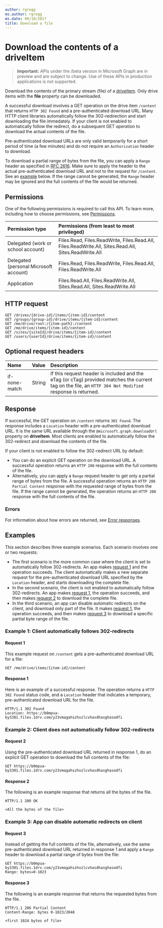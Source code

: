 ```yaml
---
author: rgregg
ms.author: rgregg
ms.date: 09/10/2017
title: Download a file
---
```

# Download the contents of a driveItem

> **Important:** APIs under the /beta version in Microsoft Graph are in preview and are subject to change. Use of these APIs in production applications is not supported.

Download the contents of the primary stream (file) of a [driveItem](../resources/driveitem.md). Only drive items with the **file** property can be downloaded.

A successful download involves a GET operation on the drive item `/content` that returns `HTTP 302 Found` and a pre-authenticated download URL. Many HTTP client libraries automatically follow the 302-redirection and start downloading the file immedately. If your client is not enabled to automatically follow the redirect, do a subsequent GET operation to download the actual contents of the file.

Pre-authenticated download URLs are only valid temporarily for a short period of time (a few minutes) and do not require an `Authorization` header to download.

To download a partial range of bytes from the file, you can apply a `Range` header as specified in [RFC 2616](https://www.ietf.org/rfc/rfc2616.txt). Make sure to apply the header to the actual pre-authenticated download URL and not to the request for `/content`. See an [example](#request-3) below. If the range cannot be generated, the `Range` header may be ignored and the full contents of the file would be returned.

## Permissions

One of the following permissions is required to call this API. To learn more, including how to choose permissions, see [Permissions](/graph/permissions-reference).

|Permission type      | Permissions (from least to most privileged)              |
|:--------------------|:---------------------------------------------------------|
|Delegated (work or school account) | Files.Read, Files.ReadWrite, Files.Read.All, Files.ReadWrite.All, Sites.Read.All, Sites.ReadWrite.All    |
|Delegated (personal Microsoft account) | Files.Read, Files.ReadWrite, Files.Read.All, Files.ReadWrite.All    |
|Application | Files.Read.All, Files.ReadWrite.All, Sites.Read.All, Sites.ReadWrite.All |

## HTTP request

<!-- { "blockType": "ignored" } -->

```http
GET /drives/{drive-id}/items/{item-id}/content
GET /groups/{group-id}/drive/items/{item-id}/content
GET /me/drive/root:/{item-path}:/content
GET /me/drive/items/{item-id}/content
GET /sites/{siteId}/drive/items/{item-id}/content
GET /users/{userId}/drive/items/{item-id}/content
```

## Optional request headers

| Name          | Value  | Description                                                                                                                                              |
|:--------------|:-------|:---------------------------------------------------------------------------------------------------------------------------------------------------------|
| if-none-match | String | If this request header is included and the eTag (or cTag) provided matches the current tag on the file, an `HTTP 304 Not Modified` response is returned. |

## Response

If successful, the GET operation on `/content` returns `302 Found`. The response includes a `Location` header with a pre-authenticated download URL. It is the same URL available through the `@microsoft.graph.downloadUrl` property on **driveItem**. Most clients are enabled to automatically follow the 302-redirect and download the contents of the file.

If your client is not enabled to follow the 302-redirect URL by default:

- You can do an explicit GET operation on the download URL. A successful operation returns an `HTTP 200` response with the full contents of the file.
- Alternatively, you can apply a `Range` request header to get only a partial range of bytes from the file. A successful operation returns an `HTTP 206 Partial Content` response with the requested range of bytes from the file. If the range cannot be generated, the operation returns an `HTTP 200` response with the full contents of the file.

### Errors

For information about how errors are returned, see [Error responses][error-response].

## Examples
This section describes three example scenarios. Each scenario involves one or two requests:

- The first scenario is the more common case where the client is set to automatically follow 302-redirects. An app makes [request 1](#request-1) and the operation succeeds. The client automatically makes a new separate request for the pre-authenticated download URL specified by the `Location` header, and starts downloading the complete file.
- In the second scenario, the client is not enabled to automatically follow 302-redirects. An app makes [request 1](#request-1), the operation succeeds, and then makes [request 2](#request-2) to download the complete file.
- In the third scenario, an app can disable automatic redirects on the client, and download only part of the file. It makes [request 1](#request-1), the operation succeeds, and then makes [request 3](#request-3) to download a specific partial byte range of the file.

### Example 1: Client automatically follows 302-redirects

#### Request 1 
This example request on `/content` gets a pre-authenticated download URL for a file:

<!-- { "blockType": "request", "name": "download-item-content", "scopes": "files.read" } -->

```http
GET /me/drive/items/{item-id}/content
```

#### Response 1
Here is an example of a successful response. The operation returns a `HTTP 302 Found` status code, and a `Location` header that indicates a temporary, pre-authenticated download URL for the file.

<!-- { "blockType": "response", "name": "download-item-content", "@odata.type": "stream" } -->

```http
HTTP/1.1 302 Found
Location: https://b0mpua-by3301.files.1drv.com/y23vmagahszhxzlcvhasdhasghasodfi
```

### Example 2: Client does not automatically follow 302-redirects

#### Request 2
Using the pre-authenticated download URL returned in response 1, do an explicit GET operation to download the full contents of the file:

<!-- { "blockType": "request", "name": "download-item-full", "scopes": "files.read" } -->
```http
GET https://b0mpua-by3301.files.1drv.com/y23vmagahszhxzlcvhasdhasghasodfi
```

#### Response 2
The following is an example response that returns all the bytes of the file.
<!-- { "blockType": "response", "name": "download-item-full", "@odata.type": "stream" } -->

```http
HTTP/1.1 200 OK

<All the bytes of the file>
```

### Example 3: App can disable automatic redirects on client

#### Request 3

Instead of getting the full contents of the file, alternatively, use the same pre-authenticated download URL returned in response 1 and apply a `Range` header to download a partial range of bytes from the file: 

<!-- { "blockType": "request", "name": "download-item-partial", "scopes": "files.read" } -->

```http
GET https://b0mpua-by3301.files.1drv.com/y23vmagahszhxzlcvhasdhasghasodfi
Range: bytes=0-1023
```

#### Response 3
The following is an example response that returns the requested bytes from the file.

<!-- { "blockType": "response", "name": "download-item-partial", "@odata.type": "stream" } -->

```http
HTTP/1.1 206 Partial Content
Content-Range: bytes 0-1023/2048

<first 1024 bytes of file>
```

[error-response]: /graph/errors

<!-- {
  "type": "#page.annotation",
  "description": "Download the contents of a driveItem.",
  "keywords": "",
  "section": "documentation",
  "tocPath": "Items/Download"
} -->
